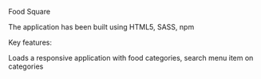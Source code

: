 Food Square

The application has been built using HTML5, SASS, npm

Key features:

Loads a responsive application with food categories, search menu item on categories
